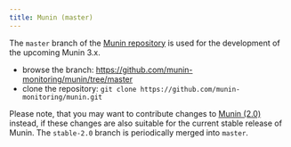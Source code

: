 ```yaml
---
title: Munin (master)
---
```


The `master` branch of the [Munin repository](https://github.com/munin-monitoring/munin) is
used for the development of the upcoming Munin 3.x.

* browse the branch: https://github.com/munin-monitoring/munin/tree/master
* clone the repository: `git clone https://github.com/munin-monitoring/munin.git`

Please note, that you may want to contribute changes to [Munin (2.0)](/repositories/munin-2.0)
instead, if these changes are also suitable for the current stable release of Munin.
The `stable-2.0` branch is periodically merged into `master`.
